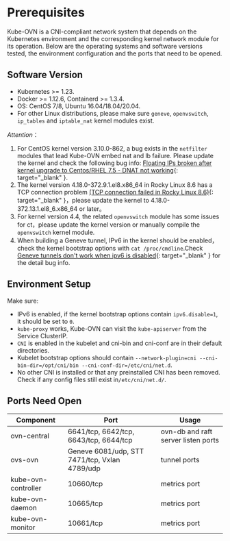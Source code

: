 # Prerequisites

Kube-OVN is a CNI-compliant network system that depends on the Kubernetes environment and
the corresponding kernel network module for its operation.
Below are the operating systems and software versions tested,
the environment configuration and the ports that need to be opened.

## Software Version

- Kubernetes >= 1.23.
- Docker >= 1.12.6, Containerd >= 1.3.4.
- OS: CentOS 7/8, Ubuntu 16.04/18.04/20.04.
- For other Linux distributions, please make sure `geneve`, `openvswitch`, `ip_tables` and `iptable_nat` kernel modules exist.

*Attention*：

1. For CentOS kernel version 3.10.0-862, a bug exists in the `netfilter` modules that lead Kube-OVN embed nat and lb failure. Please update the kernel and check the following bug info: [Floating IPs broken after kernel upgrade to Centos/RHEL 7.5 - DNAT not working](https://bugs.launchpad.net/neutron/+bug/1776778){: target="_blank" }.
2. The kernel version 4.18.0-372.9.1.el8.x86_64 in Rocky Linux 8.6 has a TCP connection problem [(TCP connection failed in Rocky Linux 8.6)](https://github.com/kubeovn/kube-ovn/issues/1647){: target="_blank" }，please update the kernel to 4.18.0-372.13.1.el8_6.x86_64 or later。
3. For kernel version 4.4, the related `openvswitch` module has some issues for ct，please update the kernel version or manually compile the `openvswitch` kernel module.
4. When building a Geneve tunnel, IPv6 in the kernel should be enabled，check the kernel bootstrap options with `cat /proc/cmdline`.Check [Geneve tunnels don't work when ipv6 is disabled](https://bugs.launchpad.net/ubuntu/+source/linux/+bug/1794232){: target="_blank" } for the detail bug info.

## Environment Setup
Make sure:

- IPv6 is enabled, if the kernel bootstrap options contain `ipv6.disable=1`, it should be set to `0`.
- `kube-proxy` works, Kube-OVN can visit the `kube-apiserver` from the Service ClusterIP.
- `CNI` is enabled in the kubelet and cni-bin and cni-conf are in their default directories.
- Kubelet bootstrap options should contain `--network-plugin=cni --cni-bin-dir=/opt/cni/bin --cni-conf-dir=/etc/cni/net.d`.
- No other CNI is installed or that any preinstalled CNI has been removed. Check if any config files still exist in`/etc/cni/net.d/`.

## Ports Need Open

| Component           | Port                                          | Usage                               |
| ------------------- | --------------------------------------------- | ----------------------------------- |
| ovn-central         | 6641/tcp, 6642/tcp, 6643/tcp, 6644/tcp        | ovn-db and raft server listen ports |
| ovs-ovn             | Geneve 6081/udp, STT 7471/tcp, Vxlan 4789/udp | tunnel ports                        |
| kube-ovn-controller | 10660/tcp                                     | metrics port                        |
| kube-ovn-daemon     | 10665/tcp                                     | metrics port                        |
| kube-ovn-monitor    | 10661/tcp                                     | metrics port                        |
